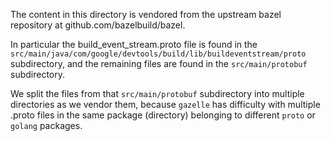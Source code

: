 The content in this directory is vendored from the upstream bazel repository at
github.com/bazelbuild/bazel.

In particular the build_event_stream.proto file is found in the
`src/main/java/com/google/devtools/build/lib/buildeventstream/proto` subdirectory,
and the remaining files are found in the `src/main/protobuf` subdirectory.

We split the files from that `src/main/protobuf` subdirectory into multiple
directories as we vendor them, because `gazelle` has difficulty with multiple
.proto files in the same package (directory) belonging to different `proto` or
`golang` packages.